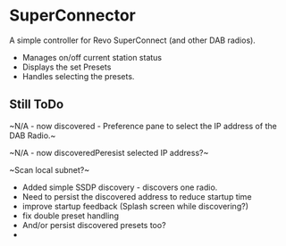 # SuperConnector

A simple controller for Revo SuperConnect (and other DAB radios).

* Manages on/off current station status
* Displays the set Presets
* Handles selecting the presets.

## Still ToDo

~N/A - now discovered - Preference pane to select the IP address of the DAB Radio.~

~N/A - now discoveredPeresist selected IP address?~

~Scan local subnet?~ 

- Added simple SSDP discovery - discovers one radio.
- Need to persist the discovered address to reduce startup time
- improve startup feedback (Splash screen while discovering?)
- fix double preset handling
- And/or persist discovered presets too?
- 

